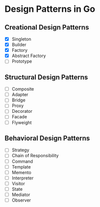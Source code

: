 # Design Patterns in Go

## Creational Design Patterns
* [X] Singleton
* [X] Builder
* [X] Factory
* [X] Abstract Factory
* [ ] Prototype

## Structural Design Patterns
* [ ] Composite
* [ ] Adapter
* [ ] Bridge
* [ ] Proxy
* [ ] Decorator
* [ ] Facade
* [ ] Flyweight

## Behavioral Design Patterns
* [ ] Strategy
* [ ] Chain of Responsibility
* [ ] Command
* [ ] Template
* [ ] Memento
* [ ] Interpreter
* [ ] Visitor
* [ ] State
* [ ] Mediator
* [ ] Observer